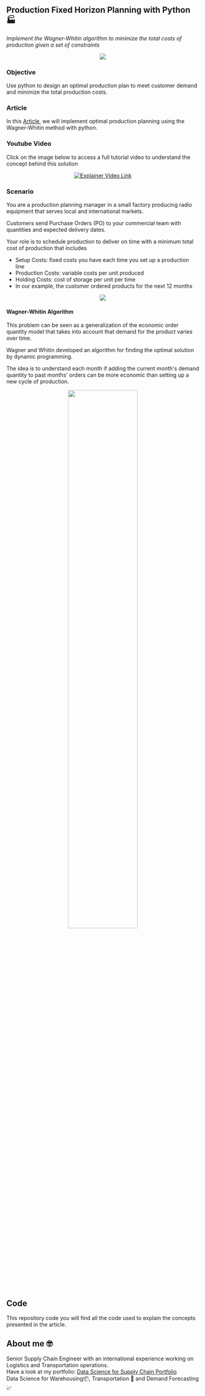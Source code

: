 ## Production Fixed Horizon Planning with Python 🏭
*Implement the Wagner-Whitin algorithm to minimize the total costs of production given a set of constraints*

<p align="center">
  <img align="center" src="https://miro.medium.com/max/786/1*0gFQPmIuKcGLL7j9G3geQw.png">
</p>

### Objective
Use python to design an optimal production plan to meet customer demand and minimize the total production costs.

### Article
In this [Article](https://www.samirsaci.com/production-fixed-horizon-planning-with-python/), we will implement optimal production planning using 
the Wagner-Whitin method with python.

### Youtube Video
Click on the image below to access a full tutorial video to understand the concept behind this solution
<div align="center">
  <a href="https://www.youtube.com/watch?v=130AKb2DejM"><img src="https://i.ytimg.com/vi/130AKb2DejM/hqdefault.jpg?sqp=-oaymwEcCNACELwBSFTyq4qpAw4IARUAAIhCGAFwAcABBg==&rs=AOn4CLB14U22DUisLrmIqh5gCIlzVNGAog" alt="Explainer Video Link"></a>
</div>

### Scenario
You are a production planning manager in a small factory producing radio equipment that serves local and international markets.

Customers send Purchase Orders (PO) to your commercial team with quantities and expected delivery dates.

Your role is to schedule production to deliver on time with a minimum total cost of production that includes

- Setup Costs: fixed costs you have each time you set up a production line
- Production Costs: variable costs per unit produced
- Holding Costs: cost of storage per unit per time
- In our example, the customer ordered products for the next 12 months

<p align="center">
  <img align="center" src="https://miro.medium.com/proxy/1*64ql0685ZVlvW7GJ47VAoA.png">
</p>

#### Wagner-Whitin Algorithm
This problem can be seen as a generalization of the economic order quantity model that takes into account that demand for the product varies over time.

Wagner and Whitin developed an algorithm for finding the optimal solution by dynamic programming.

The idea is to understand each month if adding the current month's demand quantity to past months' orders can be more economic than setting up a new cycle of production.

<p align="center">
  <img width=60% align="center" src="https://miro.medium.com/max/828/1*UBJpFl8kb7J3s8SytsWPcw.png">
</p>

## Code
This repository code you will find all the code used to explain the concepts presented in the article.

## About me 🤓
Senior Supply Chain Engineer with an international experience working on Logistics and Transportation operations. \
Have a look at my portfolio: [Data Science for Supply Chain Portfolio](https://samirsaci.com) \
Data Science for Warehousing📦, Transportation 🚚 and Demand Forecasting 📈 

